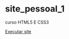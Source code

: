 # site_pessoal_1
 
curso HTML5 E CSS3

<a href="https://marcos-a-medeiros.github.io/site_pessoal_1/site_pessoal.html">Executar site</a>